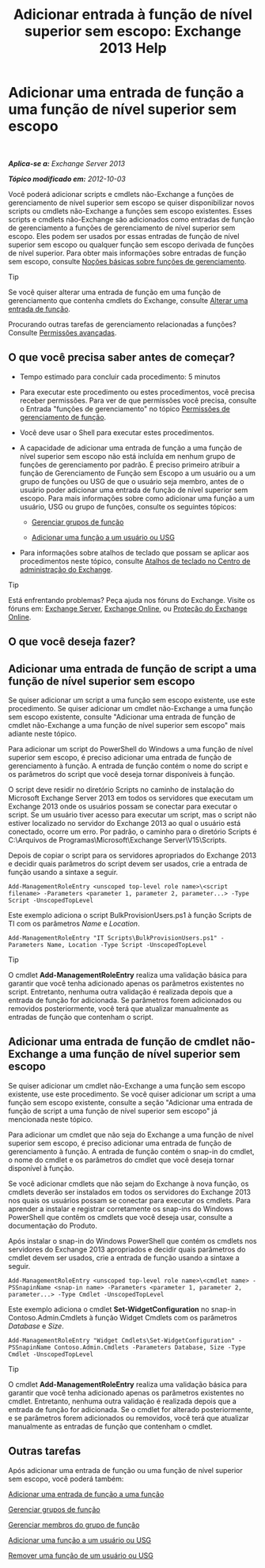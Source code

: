 ﻿---
title: 'Adicionar entrada à função de nível superior sem escopo: Exchange 2013 Help'
TOCTitle: Adicionar uma entrada de função a uma função de nível superior sem escopo
ms:assetid: 52fd3f20-c348-49d5-9bdb-f2cbf780cf2d
ms:mtpsurl: https://technet.microsoft.com/pt-br/library/Dd979789(v=EXCHG.150)
ms:contentKeyID: 50485594
ms.date: 05/22/2018
mtps_version: v=EXCHG.150
ms.translationtype: MT
---

# Adicionar uma entrada de função a uma função de nível superior sem escopo

 

_**Aplica-se a:** Exchange Server 2013_

_**Tópico modificado em:** 2012-10-03_

Você poderá adicionar scripts e cmdlets não-Exchange a funções de gerenciamento de nível superior sem escopo se quiser disponibilizar novos scripts ou cmdlets não-Exchange a funções sem escopo existentes. Esses scripts e cmdlets não-Exchange são adicionados como entradas de função de gerenciamento a funções de gerenciamento de nível superior sem escopo. Eles podem ser usados por essas entradas de função de nível superior sem escopo ou qualquer função sem escopo derivada de funções de nível superior. Para obter mais informações sobre entradas de função sem escopo, consulte [Noções básicas sobre funções de gerenciamento](understanding-management-roles-exchange-2013-help.md).


> [!TIP]
> Se você quiser alterar uma entrada de função em uma função de gerenciamento que contenha cmdlets do Exchange, consulte <A href="change-a-role-entry-exchange-2013-help.md">Alterar uma entrada de função</A>.



Procurando outras tarefas de gerenciamento relacionadas a funções? Consulte [Permissões avançadas](advanced-permissions-exchange-2013-help.md).

## O que você precisa saber antes de começar?

  - Tempo estimado para concluir cada procedimento: 5 minutos

  - Para executar este procedimento ou estes procedimentos, você precisa receber permissões. Para ver de que permissões você precisa, consulte o Entrada "funções de gerenciamento" no tópico [Permissões de gerenciamento de função](role-management-permissions-exchange-2013-help.md).

  - Você deve usar o Shell para executar estes procedimentos.

  - A capacidade de adicionar uma entrada de função a uma função de nível superior sem escopo não está incluída em nenhum grupo de funções de gerenciamento por padrão. É preciso primeiro atribuir a função de Gerenciamento de Função sem Escopo a um usuário ou a um grupo de funções ou USG de que o usuário seja membro, antes de o usuário poder adicionar uma entrada de função de nível superior sem escopo. Para mais informações sobre como adicionar uma função a um usuário, USG ou grupo de funções, consulte os seguintes tópicos:
    
      - [Gerenciar grupos de função](manage-role-groups-exchange-2013-help.md)
    
      - [Adicionar uma função a um usuário ou USG](add-a-role-to-a-user-or-usg-exchange-2013-help.md)

  - Para informações sobre atalhos de teclado que possam se aplicar aos procedimentos neste tópico, consulte [Atalhos de teclado no Centro de administração do Exchange](keyboard-shortcuts-in-the-exchange-admin-center-exchange-online-protection-help.md).


> [!TIP]
> Está enfrentando problemas? Peça ajuda nos fóruns do Exchange. Visite os fóruns em: <A href="https://go.microsoft.com/fwlink/p/?linkid=60612">Exchange Server</A>, <A href="https://go.microsoft.com/fwlink/p/?linkid=267542">Exchange Online</A>, ou <A href="https://go.microsoft.com/fwlink/p/?linkid=285351">Proteção do Exchange Online</A>.



## O que você deseja fazer?

## Adicionar uma entrada de função de script a uma função de nível superior sem escopo

Se quiser adicionar um script a uma função sem escopo existente, use este procedimento. Se quiser adicionar um cmdlet não-Exchange a uma função sem escopo existente, consulte "Adicionar uma entrada de função de cmdlet não-Exchange a uma função de nível superior sem escopo" mais adiante neste tópico.

Para adicionar um script do PowerShell do Windows a uma função de nível superior sem escopo, é preciso adicionar uma entrada de função de gerenciamento à função. A entrada de função contém o nome do script e os parâmetros do script que você deseja tornar disponíveis à função.

O script deve residir no diretório Scripts no caminho de instalação do Microsoft Exchange Server 2013 em todos os servidores que executam um Exchange 2013 onde os usuários possam se conectar para executar o script. Se um usuário tiver acesso para executar um script, mas o script não estiver localizado no servidor do Exchange 2013 ao qual o usuário está conectado, ocorre um erro. Por padrão, o caminho para o diretório Scripts é C:\\Arquivos de Programas\\Microsoft\\Exchange Server\\V15\\Scripts.

Depois de copiar o script para os servidores apropriados do Exchange 2013 e decidir quais parâmetros do script devem ser usados, crie a entrada de função usando a sintaxe a seguir.

    Add-ManagementRoleEntry <unscoped top-level role name>\<script filename> -Parameters <parameter 1, parameter 2, parameter...> -Type Script -UnscopedTopLevel

Este exemplo adiciona o script BulkProvisionUsers.ps1 à função Scripts de TI com os parâmetros *Name* e *Location*.

    Add-ManagementRoleEntry "IT Scripts\BulkProvisionUsers.ps1" -Parameters Name, Location -Type Script -UnscopedTopLevel


> [!TIP]
> O cmdlet <STRONG>Add-ManagementRoleEntry</STRONG> realiza uma validação básica para garantir que você tenha adicionado apenas os parâmetros existentes no script. Entretanto, nenhuma outra validação é realizada depois que a entrada de função for adicionada. Se parâmetros forem adicionados ou removidos posteriormente, você terá que atualizar manualmente as entradas de função que contenham o script.



## Adicionar uma entrada de função de cmdlet não-Exchange a uma função de nível superior sem escopo

Se quiser adicionar um cmdlet não-Exchange a uma função sem escopo existente, use este procedimento. Se você quiser adicionar um script a uma função sem escopo existente, consulte a seção "Adicionar uma entrada de função de script a uma função de nível superior sem escopo" já mencionada neste tópico.

Para adicionar um cmdlet que não seja do Exchange a uma função de nível superior sem escopo, é preciso adicionar uma entrada de função de gerenciamento à função. A entrada de função contém o snap-in do cmdlet, o nome do cmdlet e os parâmetros do cmdlet que você deseja tornar disponível à função.

Se você adicionar cmdlets que não sejam do Exchange à nova função, os cmdlets deverão ser instalados em todos os servidores do Exchange 2013 nos quais os usuários possam se conectar para executar os cmdlets. Para aprender a instalar e registrar corretamente os snap-ins do Windows PowerShell que contêm os cmdlets que você deseja usar, consulte a documentação do Produto.

Após instalar o snap-in do Windows PowerShell que contém os cmdlets nos servidores do Exchange 2013 apropriados e decidir quais parâmetros do cmdlet devem ser usados, crie a entrada de função usando a sintaxe a seguir.

    Add-ManagementRoleEntry <unscoped top-level role name>\<cmdlet name> -PSSnapinName <snap-in name> -Parameters <parameter 1, parameter 2, parameter...> -Type Cmdlet -UnscopedTopLevel

Este exemplo adiciona o cmdlet **Set-WidgetConfiguration** no snap-in Contoso.Admin.Cmdlets à função Widget Cmdlets com os parâmetros *Database* e *Size*.

    Add-ManagementRoleEntry "Widget Cmdlets\Set-WidgetConfiguration" -PSSnapinName Contoso.Admin.Cmdlets -Parameters Database, Size -Type Cmdlet -UnscopedTopLevel


> [!TIP]
> O cmdlet <STRONG>Add-ManagementRoleEntry</STRONG> realiza uma validação básica para garantir que você tenha adicionado apenas os parâmetros existentes no cmdlet. Entretanto, nenhuma outra validação é realizada depois que a entrada de função for adicionada. Se o cmdlet for alterado posteriormente, e se parâmetros forem adicionados ou removidos, você terá que atualizar manualmente as entradas de função que contenham o cmdlet.



## Outras tarefas

Após adicionar uma entrada de função ou uma função de nível superior sem escopo, você poderá também:

[Adicionar uma entrada de função a uma função](add-a-role-entry-to-a-role-exchange-2013-help.md)

[Gerenciar grupos de função](manage-role-groups-exchange-2013-help.md)

[Gerenciar membros do grupo de função](manage-role-group-members-exchange-2013-help.md)

[Adicionar uma função a um usuário ou USG](add-a-role-to-a-user-or-usg-exchange-2013-help.md)

[Remover uma função de um usuário ou USG](remove-a-role-from-a-user-or-usg-exchange-2013-help.md)


